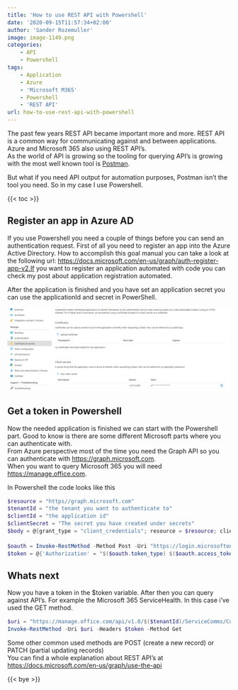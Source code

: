 ```yaml
---
title: 'How to use REST API with Powershell'
date: '2020-09-15T11:57:34+02:00'
author: 'Sander Rozemuller'
image: image-1149.png
categories:
    - API
    - Powershell
tags:
    - Application
    - Azure
    - 'Microsoft M365'
    - Powershell
    - 'REST API'
url: how-to-use-rest-api-with-powershell
---
```


The past few years REST API became important more and more. REST API is a common way for communicating against and between applications. Azure and Microsoft 365 also using REST API’s.   
As the world of API is growing so the tooling for querying API’s is growing with the most well known tool is [Postman](https://www.postman.com/).

But what if you need API output for automation purposes, Postman isn’t the tool you need. So in my case I use Powershell.

{{< toc >}}

## Register an app in Azure AD

  
If you use Powershell you need a couple of things before you can send an authentication request. First of all you need to register an app into the Azure Active Directory. How to accomplish this goal manual you can take a look at the following url: https://docs.microsoft.com/en-us/graph/auth-register-app-v2.If you want to register an application automated with code you can check my post about application registration automated.

After the application is finished and you have set an application secret you can use the applicationId and secret in PowerShell.

![application](application.png)

## Get a token in Powershell

Now the needed application is finished we can start with the Powershell part. Good to know is there are some different Microsoft parts where you can authenticate with.   
From Azure perspective most of the time you need the Graph API so you can authenticate with https://graph.microsoft.com.   
When you want to query Microsoft 365 you will need https://manage.office.com.

In Powershell the code looks like this

```powershell
$resource = "https//graph.microsoft.com"
$tenantId = "the tenant you want to authenticate to"
$clientId = "the application id"
$clientSecret = "The secret you have created under secrets"
$body = @{grant_type = "client_credentials"; resource = $resource; client_id = $ClientId; client_secret = $ClientSecret }

$oauth = Invoke-RestMethod -Method Post -Uri "https://login.microsoftonline.com/$($tenantID)/oauth2/token?api-version=1.0" -Body $body
$token = @{'Authorization' = "$($oauth.token_type) $($oauth.access_token)" }
```

## Whats next

Now you have a token in the $token variable. After then you can query against API’s. For example the Microsoft 365 ServiceHealth. In this case i’ve used the GET method.

```powershell
$uri = "https://manage.office.com/api/v1.0/$($tenantId)/ServiceComms/CurrentStatus"
Invoke-RestMethod -Uri $uri -Headers $token -Method Get
```

Some other common used methods are POST (create a new record) or PATCH (partial updating records)  
You can find a whole explanation about REST API’s at https://docs.microsoft.com/en-us/graph/use-the-api

{{< bye >}}
